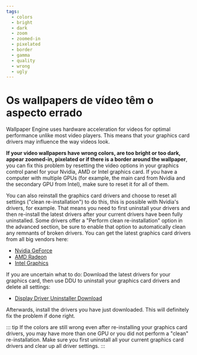 ```yaml
---
tags:
  - colors
  - bright
  - dark
  - zoom
  - zoomed-in
  - pixelated
  - border
  - gamma
  - quality
  - wrong
  - ugly
---
```


# Os wallpapers de vídeo têm o aspecto errado

Wallpaper Engine uses hardware acceleration for videos for optimal performance unlike most video players. This means that your graphics card drivers may influence the way videos look.

**If your video wallpapers have wrong colors, are too bright or too dark, appear zoomed-in, pixelated or if there is a border around the wallpaper**, you can fix this problem by resetting the video options in your graphics control panel for your Nvidia, AMD or Intel graphics card. If you have a computer with multiple GPUs (for example, the main card from Nvidia and the secondary GPU from Intel), make sure to reset it for all of them.

You can also reinstall the graphics card drivers and choose to reset all settings ("clean re-installation") to do this, this is possible with Nvidia's drivers, for example. That means you need to first uninstall your drivers and then re-install the latest drivers after your current drivers have been fully uninstalled. Some drivers offer a "Perform clean re-installation" option in the advanced section, be sure to enable that option to automatically clean any remnants of broken drivers. You can get the latest graphics card drivers from all big vendors here:

* [Nvidia GeForce](https://www.nvidia.com/Download/index.aspx)
* [AMD Radeon](https://www.amd.com/support)
* [Intel Graphics](https://downloadcenter.intel.com/product/80939/Graphics-Drivers)

If you are uncertain what to do: Download the latest drivers for your graphics card, then use DDU to uninstall your graphics card drivers and delete all settings:

* [Display Driver Uninstaller Download](https://www.guru3d.com/files-details/display-driver-uninstaller-download.html)

Afterwards, install the drivers you have just downloaded. This will definitely fix the problem if done right.

::: tip If the colors are still wrong even after re-installing your graphics card drivers, you may have more than one GPU or you did not perform a "clean" re-installation. Make sure you first uninstall all your current graphics card drivers and clear up all driver settings. :::